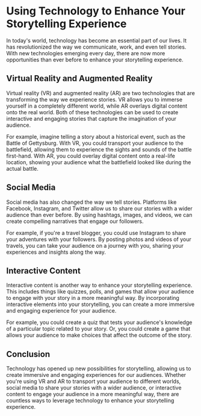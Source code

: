 Using Technology to Enhance Your Storytelling Experience
===========================================================================================================

In today's world, technology has become an essential part of our lives. It has revolutionized the way we communicate, work, and even tell stories. With new technologies emerging every day, there are now more opportunities than ever before to enhance your storytelling experience.

Virtual Reality and Augmented Reality
-------------------------------------

Virtual reality (VR) and augmented reality (AR) are two technologies that are transforming the way we experience stories. VR allows you to immerse yourself in a completely different world, while AR overlays digital content onto the real world. Both of these technologies can be used to create interactive and engaging stories that capture the imagination of your audience.

For example, imagine telling a story about a historical event, such as the Battle of Gettysburg. With VR, you could transport your audience to the battlefield, allowing them to experience the sights and sounds of the battle first-hand. With AR, you could overlay digital content onto a real-life location, showing your audience what the battlefield looked like during the actual battle.

Social Media
------------

Social media has also changed the way we tell stories. Platforms like Facebook, Instagram, and Twitter allow us to share our stories with a wider audience than ever before. By using hashtags, images, and videos, we can create compelling narratives that engage our followers.

For example, if you're a travel blogger, you could use Instagram to share your adventures with your followers. By posting photos and videos of your travels, you can take your audience on a journey with you, sharing your experiences and insights along the way.

Interactive Content
-------------------

Interactive content is another way to enhance your storytelling experience. This includes things like quizzes, polls, and games that allow your audience to engage with your story in a more meaningful way. By incorporating interactive elements into your storytelling, you can create a more immersive and engaging experience for your audience.

For example, you could create a quiz that tests your audience's knowledge of a particular topic related to your story. Or, you could create a game that allows your audience to make choices that affect the outcome of the story.

Conclusion
----------

Technology has opened up new possibilities for storytelling, allowing us to create immersive and engaging experiences for our audiences. Whether you're using VR and AR to transport your audience to different worlds, social media to share your stories with a wider audience, or interactive content to engage your audience in a more meaningful way, there are countless ways to leverage technology to enhance your storytelling experience.
